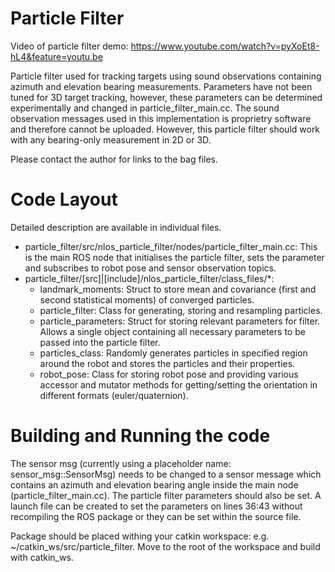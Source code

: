 # Particle Filter

Video of particle filter demo: https://www.youtube.com/watch?v=pyXoEt8-hL4&feature=youtu.be

Particle filter used for tracking targets using sound observations containing azimuth and elevation bearing measurements. Parameters have not been tuned for 3D target tracking, however, these parameters can be determined experimentally and changed in particle_filter_main.cc. The sound observation messages used in this implementation is proprietry software and therefore cannot be uploaded. However, this particle filter should work with any bearing-only measurement in 2D or 3D.

Please contact the author for links to the bag files.

# Code Layout

Detailed description are available in individual files.

* particle_filter/src/nlos_particle_filter/nodes/particle_filter_main.cc: This is the main ROS node that initialises the particle filter, sets the parameter and subscribes to robot pose and sensor observation topics.
* particle_filter/[src]|[include]/nlos_particle_filter/class_files/*: 
    * landmark_moments: Struct to store mean and covariance (first and second statistical moments) of converged particles.
    * particle_filter: Class for generating, storing and resampling particles.
    * particle_parameters: Struct for storing relevant parameters for filter. Allows a single object containing all necessary parameters to be passed into the particle filter.
    * particles_class: Randomly generates particles in specified region around the robot and stores the particles and their properties.
    * robot_pose: Class for storing robot pose and providing various accessor and mutator methods for getting/setting the orientation in different formats (euler/quaternion).

# Building and Running the code

The sensor msg (currently using a placeholder name: sensor_msg::SensorMsg) needs to be changed to a sensor message which contains an azimuth and elevation bearing angle inside the main node (particle_filter_main.cc). The particle filter parameters should also be set. A launch file can be created to set the parameters on lines 36:43 without recompiling the ROS package or they can be set within the source file.

Package should be placed withing your catkin workspace: e.g. ~/catkin_ws/src/particle_filter. Move to the root of the workspace and build with catkin_ws.
